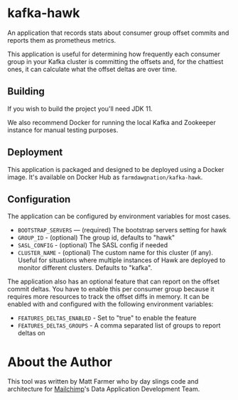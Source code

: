 # kafka-hawk

An application that records stats about consumer group offset commits and
reports them as prometheus metrics.

This application is useful for determining how frequently each consumer group
in your Kafka cluster is committing the offsets and, for the chattiest ones,
it can calculate what the offset deltas are over time.

## Building

If you wish to build the project you'll need JDK 11.

We also recommend Docker for running the local Kafka and Zookeeper instance
for manual testing purposes.

## Deployment

This application is packaged and designed to be deployed using a Docker image.
It's available on Docker Hub as `farmdawgnation/kafka-hawk`.

## Configuration

The application can be configured by environment variables for most cases.

* `BOOTSTRAP_SERVERS` — (required) The bootstrap servers setting for hawk
* `GROUP_ID` - (optional) The group id, defaults to "hawk"
* `SASL_CONFIG` - (optional) The SASL config if needed
* `CLUSTER_NAME` - (optional) The custom name for this cluster (if any).
  Useful for situations where multiple instances of Hawk are deployed to
  monitor different clusters. Defaults to "kafka".

The application also has an optional feature that can report on the offset
commit deltas. You have to enable this per consumer group because it requires
more resources to track the offset diffs in memory. It can be enabled with
and configured with the following environment variables:

* `FEATURES_DELTAS_ENABLED` - Set to "true" to enable the feature
* `FEATURES_DELTAS_GROUPS` - A comma separated list of groups to report deltas on

# About the Author

This tool was written by Matt Farmer who by day slings code and architecture
for [Mailchimp](https://mailchimp.com)'s Data Application Development Team.
